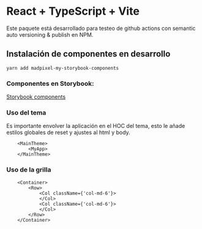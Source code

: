 # React + TypeScript + Vite 

Este paquete está desarrollado para testeo de github actions con semantic auto versioning & publish en NPM.

## Instalación de componentes en desarrollo

```   
yarn add madpixel-my-storybook-components
```


### Componentes en Storybook:
[Storybook components](https://madpixelchile.github.io/sb-components-vite-one/?path=/docs/ui-labels-mylabel--docs)


### Uso del tema

Es importante envolver la aplicación en el HOC del tema, esto le añade estilos globales de reset y ajustes al html y body.

```   
    <MainTheme>
        <MyApp>
    </MainTheme>

```


### Uso de la grilla

```   
    <Container>
        <Row>
            <Col className={'col-md-6'}>
            </Col>
            <Col className={'col-md-6'}>
            </Col>
        </Row>
    </Container>

```